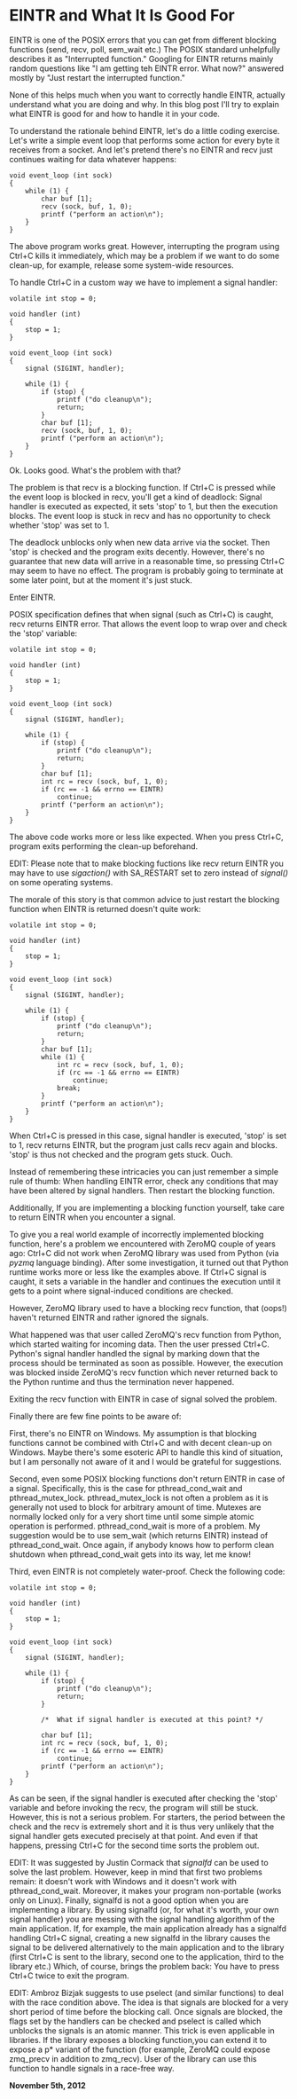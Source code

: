 # EINTR and What It Is Good For



EINTR is one of the POSIX errors that you can get from different blocking functions (send, recv, poll, sem\_wait etc.) The POSIX standard unhelpfully describes it as "Interrupted function." Googling for EINTR returns mainly random questions like "I am getting teh EINTR error. What now?" answered mostly by "Just restart the interrupted function."

None of this helps much when you want to correctly handle EINTR, actually understand what you are doing and why. In this blog post I'll try to explain what EINTR is good for and how to handle it in your code.

To understand the rationale behind EINTR, let's do a little coding exercise. Let's write a simple event loop that performs some action for every byte it receives from a socket. And let's pretend there's no EINTR and recv just continues waiting for data whatever happens:

    void event_loop (int sock)
    {
        while (1) {
            char buf [1];
            recv (sock, buf, 1, 0);
            printf ("perform an action\n");
        }
    }

The above program works great. However, interrupting the program using Ctrl+C kills it immediately, which may be a problem if we want to do some clean-up, for example, release some system-wide resources.

To handle Ctrl+C in a custom way we have to implement a signal handler:

    volatile int stop = 0;
    
    void handler (int)
    {
        stop = 1;
    }
    
    void event_loop (int sock)
    {
        signal (SIGINT, handler);
    
        while (1) {
            if (stop) {
                printf ("do cleanup\n");
                return;
            }
            char buf [1];
            recv (sock, buf, 1, 0);
            printf ("perform an action\n");
        }
    }

Ok. Looks good. What's the problem with that?

The problem is that recv is a blocking function. If Ctrl+C is pressed while the event loop is blocked in recv, you'll get a kind of deadlock: Signal handler is executed as expected, it sets 'stop' to 1, but then the execution blocks. The event loop is stuck in recv and has no opportunity to check whether 'stop' was set to 1.

The deadlock unblocks only when new data arrive via the socket. Then 'stop' is checked and the program exits decently. However, there's no guarantee that new data will arrive in a reasonable time, so pressing Ctrl+C may seem to have no effect. The program is probably going to terminate at some later point, but at the moment it's just stuck.

Enter EINTR.

POSIX specification defines that when signal (such as Ctrl+C) is caught, recv returns EINTR error. That allows the event loop to wrap over and check the 'stop' variable:

    volatile int stop = 0;
    
    void handler (int)
    {
        stop = 1;
    }
    
    void event_loop (int sock)
    {
        signal (SIGINT, handler);
    
        while (1) {
            if (stop) {
                printf ("do cleanup\n");
                return;
            }
            char buf [1];
            int rc = recv (sock, buf, 1, 0);
            if (rc == -1 && errno == EINTR)
                continue;
            printf ("perform an action\n");
        }
    }

The above code works more or less like expected. When you press Ctrl+C, program exits performing the clean-up beforehand.

EDIT: Please note that to make blocking fuctions like recv return EINTR you may have to use _sigaction()_ with SA\_RESTART set to zero instead of _signal()_ on some operating systems.

The morale of this story is that common advice to just restart the blocking function when EINTR is returned doesn't quite work:

    volatile int stop = 0;
    
    void handler (int)
    {
        stop = 1;
    }
    
    void event_loop (int sock)
    {
        signal (SIGINT, handler);
    
        while (1) {
            if (stop) {
                printf ("do cleanup\n");
                return;
            }
            char buf [1];
            while (1) {
                int rc = recv (sock, buf, 1, 0);
                if (rc == -1 && errno == EINTR)
                    continue;
                break;
            }
            printf ("perform an action\n");
        }
    }

When Ctrl+C is pressed in this case, signal handler is executed, 'stop' is set to 1, recv returns EINTR, but the program just calls recv again and blocks. 'stop' is thus not checked and the program gets stuck. Ouch.

Instead of remembering these intricacies you can just remember a simple rule of thumb: When handling EINTR error, check any conditions that may have been altered by signal handlers. Then restart the blocking function.

Additionally, If you are implementing a blocking function yourself, take care to return EINTR when you encounter a signal.

To give you a real world example of incorrectly implemented blocking function, here's a problem we encountered with ZeroMQ couple of years ago: Ctrl+C did not work when ZeroMQ library was used from Python (via _pyzmq_ language binding). After some investigation, it turned out that Python runtime works more or less like the examples above. If Ctrl+C signal is caught, it sets a variable in the handler and continues the execution until it gets to a point where signal-induced conditions are checked.

However, ZeroMQ library used to have a blocking recv function, that (oops!) haven't returned EINTR and rather ignored the signals.

What happened was that user called ZeroMQ's recv function from Python, which started waiting for incoming data. Then the user pressed Ctrl+C. Python's signal handler handled the signal by marking down that the process should be terminated as soon as possible. However, the execution was blocked inside ZeroMQ's recv function which never returned back to the Python runtime and thus the termination never happened.

Exiting the recv function with EINTR in case of signal solved the problem.

Finally there are few fine points to be aware of:

First, there's no EINTR on Windows. My assumption is that blocking functions cannot be combined with Ctrl+C and with decent clean-up on Windows. Maybe there's some esoteric API to handle this kind of situation, but I am personally not aware of it and I would be grateful for suggestions.

Second, even some POSIX blocking functions don't return EINTR in case of a signal. Specifically, this is the case for pthread\_cond\_wait and pthread\_mutex\_lock. pthread\_mutex\_lock is not often a problem as it is generally not used to block for arbitrary amount of time. Mutexes are normally locked only for a very short time until some simple atomic operation is performed. pthread\_cond\_wait is more of a problem. My suggestion would be to use sem\_wait (which returns EINTR) instead of pthread\_cond\_wait. Once again, if anybody knows how to perform clean shutdown when pthread\_cond\_wait gets into its way, let me know!

Third, even EINTR is not completely water-proof. Check the following code:

    volatile int stop = 0;
    
    void handler (int)
    {
        stop = 1;
    }
    
    void event_loop (int sock)
    {
        signal (SIGINT, handler);
    
        while (1) {
            if (stop) {
                printf ("do cleanup\n");
                return;
            }
    
            /*  What if signal handler is executed at this point? */
    
            char buf [1];
            int rc = recv (sock, buf, 1, 0);
            if (rc == -1 && errno == EINTR)
                continue;
            printf ("perform an action\n");
        }
    }

As can be seen, if the signal handler is executed after checking the 'stop' variable and before invoking the recv, the program will still be stuck. However, this is not a serious problem. For starters, the period between the check and the recv is extremely short and it is thus very unlikely that the signal handler gets executed precisely at that point. And even if that happens, pressing Ctrl+C for the second time sorts the problem out.

EDIT: It was suggested by Justin Cormack that _signalfd_ can be used to solve the last problem. However, keep in mind that first two problems remain: it doesn't work with Windows and it doesn't work with pthread\_cond\_wait. Moreover, it makes your program non-portable (works only on Linux). Finally, signalfd is not a good option when you are implementing a library. By using signalfd (or, for what it's worth, your own signal handler) you are messing with the signal handling algorithm of the main application. If, for example, the main application already has a signalfd handling Ctrl+C signal, creating a new signalfd in the library causes the signal to be delivered alternatively to the main application and to the library (first Ctrl+C is sent to the library, second one to the application, third to the library etc.) Which, of course, brings the problem back: You have to press Ctrl+C twice to exit the program.

EDIT: Ambroz Bizjak suggests to use pselect (and similar functions) to deal with the race condition above. The idea is that signals are blocked for a very short period of time before the blocking call. Once signals are blocked, the flags set by the handlers can be checked and pselect is called which unblocks the signals is an atomic manner. This trick is even applicable in libraries. If the library exposes a blocking function,you can extend it to expose a p\* variant of the function (for example, ZeroMQ could expose zmq\_precv in addition to zmq\_recv). User of the library can use this function to handle signals in a race-free way.

**November 5th, 2012**